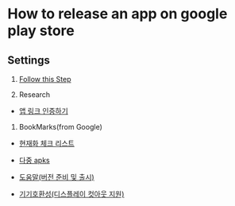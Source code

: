 # How to release an app on google play store

## Settings

1. [Follow this Step](https://wp.swing2app.co.kr/knowledgebase/playstore-apprelease/)

1. Research

* [앱 링크 인증하기](https://developer.android.com/training/app-links/verify-site-associations?hl=ko)

1. BookMarks(from Google)

* [현재화 체크 리스트](https://developer.android.com/distribute/best-practices/launch/localization-checklist?hl=ko)

* [다중 apks](https://developer.android.com/google/play/publishing/multiple-apks)

* [도움말(버전 준비 및 출시)](https://support.google.com/googleplay/android-developer/answer/9859348?visit_id=637441347137626079-609412126&rd=1)

* [기기호환성(디스플레이 컷아웃 지원)](https://developer.android.com/guide/topics/display-cutout?hl=ko)

